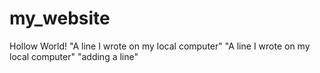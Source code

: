 # my_website
Hollow World!
"A line I wrote on my local computer" 
"A line I wrote on my local computer" 
"adding a line" 
